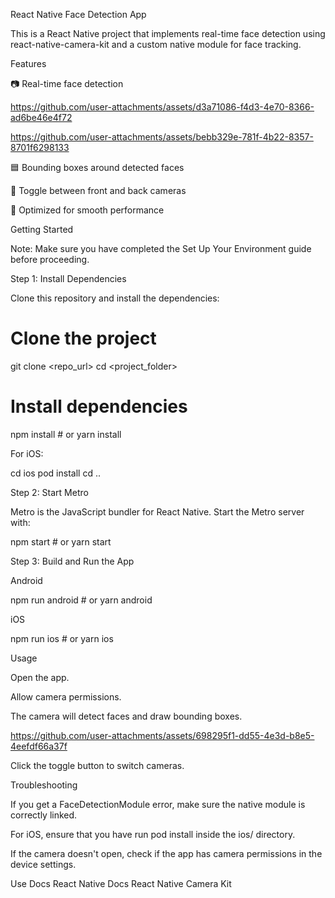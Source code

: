 React Native Face Detection App

This is a React Native project that implements real-time face detection using react-native-camera-kit and a custom native module for face tracking.

Features

📷 Real-time face detection


https://github.com/user-attachments/assets/d3a71086-f4d3-4e70-8366-ad6be46e4f72



https://github.com/user-attachments/assets/bebb329e-781f-4b22-8357-8701f6298133


🟦 Bounding boxes around detected faces

🔄 Toggle between front and back cameras

🚀 Optimized for smooth performance

Getting Started

Note: Make sure you have completed the Set Up Your Environment guide before proceeding.

Step 1: Install Dependencies

Clone this repository and install the dependencies:

# Clone the project
git clone <repo_url>
cd <project_folder>

# Install dependencies
npm install  # or yarn install

For iOS:

cd ios
pod install
cd ..

Step 2: Start Metro

Metro is the JavaScript bundler for React Native. Start the Metro server with:

npm start  # or yarn start

Step 3: Build and Run the App

Android

npm run android  # or yarn android

iOS

npm run ios  # or yarn ios

Usage

Open the app.

Allow camera permissions.

The camera will detect faces and draw bounding boxes.


https://github.com/user-attachments/assets/698295f1-dd55-4e3d-b8e5-4eefdf66a37f


Click the toggle button to switch cameras.

Troubleshooting

If you get a FaceDetectionModule error, make sure the native module is correctly linked.

For iOS, ensure that you have run pod install inside the ios/ directory.

If the camera doesn't open, check if the app has camera permissions in the device settings.

Use Docs 
React Native Docs
React Native Camera Kit

